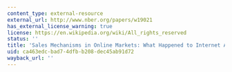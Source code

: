 ```yaml
---
content_type: external-resource
external_url: http://www.nber.org/papers/w19021
has_external_license_warning: true
license: https://en.wikipedia.org/wiki/All_rights_reserved
status: ''
title: 'Sales Mechanisms in Online Markets: What Happened to Internet Auctions'
uid: ca463edc-bad7-4dfb-b208-dec45ab91d72
wayback_url: ''
---
```

